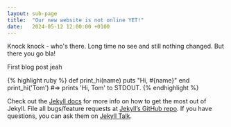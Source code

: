 ```yaml
---
layout: sub-page
title:  "Our new website is not online YET!"
date:   2024-05-12 12:00:00 +0100
---
```

Knock knock - who's there. Long time no see and still nothing changed. But there you go bla!

First blog post jeah

{% highlight ruby %}
def print_hi(name)
  puts "Hi, #{name}"
end
print_hi('Tom')
#=> prints 'Hi, Tom' to STDOUT.
{% endhighlight %}

Check out the [Jekyll docs][jekyll-docs] for more info on how to get the most out of Jekyll. File all bugs/feature requests at [Jekyll’s GitHub repo][jekyll-gh]. If you have questions, you can ask them on [Jekyll Talk][jekyll-talk].

[jekyll-docs]: https://jekyllrb.com/docs/home
[jekyll-gh]:   https://github.com/jekyll/jekyll
[jekyll-talk]: https://talk.jekyllrb.com/
